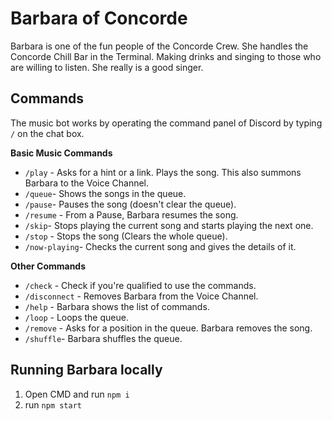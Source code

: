 # Barbara of Concorde
Barbara is one of the fun people of the Concorde Crew. She handles the Concorde Chill Bar in the Terminal. Making drinks and singing to those who are willing to listen. She really is a good singer.

## Commands
The music bot works by operating the command panel of Discord by typing `/` on the chat box.

**Basic Music Commands**
* `/play` - Asks for a hint or a link. Plays the song. This also summons Barbara to the Voice Channel.
* `/queue`- Shows the songs in the queue.
* `/pause`- Pauses the song (doesn't clear the queue).
* `/resume` - From a Pause, Barbara resumes the song.
* `/skip`- Stops playing the current song and starts playing the next one.
* `/stop` - Stops the song (Clears the whole queue).
* `/now-playing`- Checks the current song and gives the details of it.

**Other Commands**
* `/check` - Check if you're qualified to use the commands.
* `/disconnect` - Removes Barbara from the Voice Channel.
* `/help` - Barbara shows the list of commands.
* `/loop` - Loops the queue.
* `/remove` - Asks for a position in the queue. Barbara removes the song.
* `/shuffle`- Barbara shuffles the queue.

## Running Barbara locally
1. Open CMD and run `npm i`
2. run `npm start`
